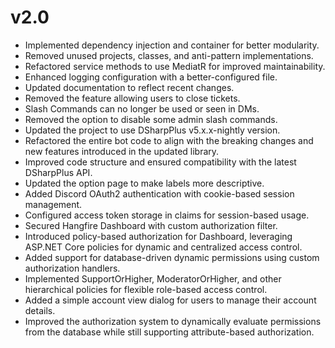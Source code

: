 # v2.0
- Implemented dependency injection and container for better modularity.
- Removed unused projects, classes, and anti-pattern implementations.
- Refactored service methods to use MediatR for improved maintainability.
- Enhanced logging configuration with a better-configured file.
- Updated documentation to reflect recent changes.
- Removed the feature allowing users to close tickets.
- Slash Commands can no longer be used or seen in DMs.
- Removed the option to disable some admin slash commands.
- Updated the project to use DSharpPlus v5.x.x-nightly version.
- Refactored the entire bot code to align with the breaking changes and new features introduced in the updated library.
- Improved code structure and ensured compatibility with the latest DSharpPlus API.
- Updated the option page to make labels more descriptive.
- Added Discord OAuth2 authentication with cookie-based session management.
- Configured access token storage in claims for session-based usage.
- Secured Hangfire Dashboard with custom authorization filter.
- Introduced policy-based authorization for Dashboard, leveraging ASP.NET Core policies for dynamic and centralized access control.
- Added support for database-driven dynamic permissions using custom authorization handlers.
- Implemented SupportOrHigher, ModeratorOrHigher, and other hierarchical policies for flexible role-based access control.
- Added a simple account view dialog for users to manage their account details.
- Improved the authorization system to dynamically evaluate permissions from the database while still supporting attribute-based authorization.